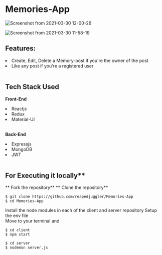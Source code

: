 # Memories-App

![Screenshot from 2021-03-30 12-00-26](https://user-images.githubusercontent.com/52465652/112947245-3062e500-9154-11eb-950f-539789254e4d.jpg)


![Screenshot from 2021-03-30 11-58-19](https://user-images.githubusercontent.com/52465652/112947274-36f15c80-9154-11eb-8e0f-0f0738af1f9a.jpg)



## Features:
  <li> Create, Edit, Delete a Memory-post if you're the owner of the post </li> 
  <li> Like any post if you're a registered user </li>
<br>



## Tech Stack Used
  **Front-End**
  <li>Reactjs</li>
  <li>Redux</li>
  <li>Material-UI</li>
  <br>
  
  **Back-End**
  <li>Expressjs</li>
  <li>MongoDB</li>
  <li>JWT</li>
  <br>
  
## For Executing it locally**


** Fork the repository**
** Clone the repository**
```
$ git clone https://github.com/reapedjuggler/Memories-App
$ cd Memories-App
```
Install the node modules in each of the client and server repository
Setup the env file<br>
Move to your terminal and

```
$ cd client
$ npm start
```
```
$ cd server
$ nodemon server.js
```


  
